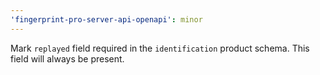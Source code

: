 ```yaml
---
'fingerprint-pro-server-api-openapi': minor
---
```


Mark `replayed` field required in the `identification` product schema. This field will always be present.